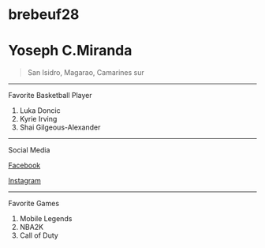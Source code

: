 # brebeuf28
# Yoseph C.Miranda
> San Isidro, Magarao, Camarines sur

- - -

Favorite Basketball Player
1. Luka Doncic
2. Kyrie Irving
3. Shai Gilgeous-Alexander

- - -

Social Media

[Facebook](https://www.facebook.com/)

[Instagram](https://www.instagram.com/)

- - -

Favorite Games
1. Mobile Legends
2. NBA2K
3. Call of Duty
